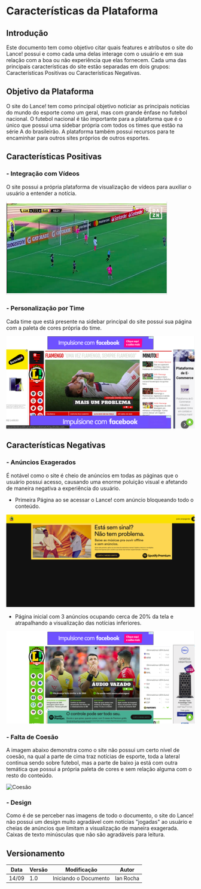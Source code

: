 # Características da Plataforma

## Introdução

Este documento tem como objetivo citar quais features e atributos o site do Lance! possui e como cada uma delas interage com o usuário e em sua relação com a boa ou não experiência que elas fornecem. Cada uma das principais características do site estão separadas em dois grupos: Características Positivas ou Características Negativas.

## Objetivo da Plataforma

O site do Lance! tem como principal objetivo noticiar as principais notícias do mundo do esporte como um geral, mas com grande ênfase no futebol nacional. O futebol nacional é tão importante para a plataforma que é o único que possui uma sidebar própria com todos os times que estão na série A do brasileirão. A plataforma também possui recursos para te encaminhar para outros sites próprios de outros esportes.

## Características Positivas

### - Integração com Vídeos

O site possui a própria plataforma de visualização de vídeos para auxiliar o usuário a entender a notícia.

![Vídeo](img/videos.png)

### - Personalização por Time

Cada time que está presente na sidebar principal do site possui sua página com a paleta de cores própria do time.

![Personalização](img/personalização.png)

## Características Negativas

### - Anúncios Exagerados

É notável como o site é cheio de anúncios em todas as páginas que o usuário possui acesso, causando uma enorme poluição visual e afetando de maneira negativa a experiência do usuário.

* Primeira Página ao se acessar o Lance! com anúncio bloqueando todo o conteúdo.

![Inicial](img/anuncioinicial.png)

* Página inicial com 3 anúncios ocupando cerca de 20% da tela e atrapalhando a visualização das notícias inferiores.

![Anuncios](img/cheiodeanuncios.png)

### - Falta de Coesão

A imagem abaixo demonstra como o site não possui um certo nível de coesão, na qual a parte de cima traz notícias de esporte, toda a lateral continua sendo sobre futebol, mas a parte de baixo ja está com outra temática que possui a própria paleta de cores e sem relação alguma com o resto do conteúdo.

![Coesão](img/faltadecoesão.png)

### - Design

Como é de se perceber nas imagens de todo o documento, o site do Lance! não possui um design muito agradável com notícias "jogadas" ao usuário e cheias de anúncios que limitam a visualização de maneira exagerada. Caixas de texto minúsculas que não são agradáveis para leitura.

## Versionamento

| Data | Versão | Modificação | Autor |
| ---- | ------ | ----------- | ----- |
|14/09| 1.0 | Iniciando o Documento | Ian Rocha |